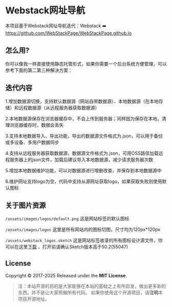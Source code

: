 Webstack网址导航
===
本项目基于Webstack网址导航迭代：Webstack ➡️ https://github.com/WebStackPage/WebStackPage.github.io

怎么用?
---
你可以像我一样直接使用静态托管形式，如果你需要一个后台系统方便管理，可以参考下面的第二第三种解决方案：

迭代内容
---
1.增加数据源切换，支持默认数据源（网站自带数据源）、本地数据源（在本地存储）和远程数据源（从远程服务器获取数据源）

2.本地数据源保存在浏览器缓存中，不会上传到服务器；同样因为保存在本地，清理浏览器缓存时，数据会丢失

3.支持本地数据导入、导出功能，导出的数据源文件格式为.json，可以用于备份或多设备、多用户数据同步

4.支持从远程服务器获取数据源，数据源文件格式为.json，可用OSS路径加载远程服务器上的json文件，加载后建议导入本地数据源，减少请求服务器次数

5.增加本地数据维护功能，可以对数据源进行增删改查，并保存到本地数据源中

6.维护网址支持logo为空，代码中支持从源网址获取logo，如果获取失败则使用默认图标


关于图片资源
---
```/assets/images/logos/default.png``` 这是网站标签的默认图标

```/assets/images/logos``` 这里是所有网站内的图标切图，尺寸均为120px*120px

```/assets/webstack_logos.sketch``` 这是网站标签收录的所有图标设计源文件，你可以在这里[下载](https://WebStackPage.github.io/assets/webstack_logos.sketch) 。打开前请确认Sketch版本高于50.2(55047)

## License

Copyright © 2017-2025 Released under the **MIT License**.

> 注：本站开源的目的是大家能够在本站的基础之上有所启发，做出更多新的东西。并不是让大家照搬所有代码。
> 如果你使用这个开源项目，请**注明**本项目开源地址。


